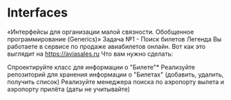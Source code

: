 # Interfaces
«Интерфейсы для организации малой связности. Обобщенное программирование (Generics)»
Задача №1 - Поиск билетов
Легенда
Вы работаете в сервисе по продаже авиабилетов онлайн. Вот как это выглядит на https://aviasales.ru
Что вам нужно сделать:

Спроектируйте класс для информации о "Билете"*
Реализуйте репозиторий для хранения информации о "Билетах" (добавить, удалить, получить список)
Реализуйте менеджера поиска по аэропорту вылета и аэропорту прилёта (даты не учитывайте)
